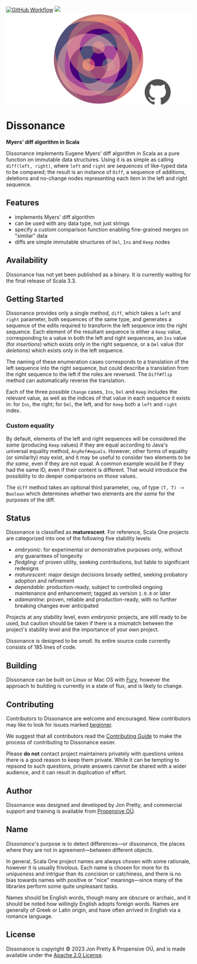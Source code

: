 [<img alt="GitHub Workflow" src="https://img.shields.io/github/actions/workflow/status/propensive/dissonance/main.yml?style=for-the-badge" height="24">](https://github.com/propensive/dissonance/actions)
[<img src="https://img.shields.io/discord/633198088311537684?color=8899f7&label=DISCORD&style=for-the-badge" height="24">](https://discord.gg/7b6mpF6Qcf)
<img src="/doc/images/github.png" valign="middle">

# Dissonance

__Myers' diff algorithm in Scala__

Dissonance implements Eugene Myers' diff algorithm in Scala as a pure function
on immutable data structures. Using it is as simple as calling
`diff(left, right)`, where `left` and `right` are sequences of like-typed data
to be compared; the result is an instance of `Diff`, a sequence of additions,
deletions and no-change nodes representing each item in the left and right
sequence.

## Features

- implements Myers' diff algorithm
- can be used with any data type, not just strings
- specify a custom comparison function enabling fine-grained merges on "similar" data
- diffs are simple immutable structures of `Del`, `Ins` and `Keep` nodes


## Availability

Dissonance has not yet been published as a binary. It is currently waiting for the
final release of Scala 3.3.

## Getting Started

Dissonance provides only a single method, `diff`, which takes a `left` and
`right` parameter, both sequences of the same type, and generates a sequence of
the edits required to transform the left sequence into the right sequence. Each
element of the resultant sequence is either a `Keep` value, corresponding to a
value in both the left and right sequences, an `Ins` value (for _insertions_)
which exists only in the right sequence, or a `Del` value (for _deletions_)
which exists only in the left sequence.

The naming of these enumeration cases corresponds to a translation of the left
sequence into the right sequence, but could describe a translation from the
right sequence to the left if the roles are reversed. The `Diff#flip` method
can automatically reverse the translation.

Each of the three possible `Change` cases, `Ins`, `Del` and `Keep` includes the
relevant value, as well as the indices of that value in each sequence it exists
in: for `Ins`, the right; for `Del`, the left, and for `Keep` both a `left` and
`right` index.

### Custom equality

By default, elements of the left and right sequences will be considered _the
same_ (producing `Keep` values) if they are equal according to Java's universal
equality method, `AnyRef#equals`. However, other forms of equality (or
similarity) may exist, and it may be useful to consider two elements to be _the
same_, even if they are not equal. A common example would be if they had the
same ID, even if their content is different. That would introduce the
possibility to do deeper comparisons on those values.

The `diff` method takes an optional third parameter, `cmp`, of type `(T, T) ->
Boolean` which determines whether two elements are _the same_ for the purposes
of the diff.




## Status

Dissonance is classified as __maturescent__. For reference, Scala One projects are
categorized into one of the following five stability levels:

- _embryonic_: for experimental or demonstrative purposes only, without any guarantees of longevity
- _fledgling_: of proven utility, seeking contributions, but liable to significant redesigns
- _maturescent_: major design decisions broady settled, seeking probatory adoption and refinement
- _dependable_: production-ready, subject to controlled ongoing maintenance and enhancement; tagged as version `1.0.0` or later
- _adamantine_: proven, reliable and production-ready, with no further breaking changes ever anticipated

Projects at any stability level, even _embryonic_ projects, are still ready to
be used, but caution should be taken if there is a mismatch between the
project's stability level and the importance of your own project.

Dissonance is designed to be _small_. Its entire source code currently consists
of 185 lines of code.

## Building

Dissonance can be built on Linux or Mac OS with [Fury](/propensive/fury), however
the approach to building is currently in a state of flux, and is likely to
change.

## Contributing

Contributors to Dissonance are welcome and encouraged. New contributors may like to look for issues marked
<a href="https://github.com/propensive/dissonance/labels/beginner">beginner</a>.

We suggest that all contributors read the [Contributing Guide](/contributing.md) to make the process of
contributing to Dissonance easier.

Please __do not__ contact project maintainers privately with questions unless
there is a good reason to keep them private. While it can be tempting to
repsond to such questions, private answers cannot be shared with a wider
audience, and it can result in duplication of effort.

## Author

Dissonance was designed and developed by Jon Pretty, and commercial support and training is available from
[Propensive O&Uuml;](https://propensive.com/).



## Name

_Dissonance_'s purpose is to detect differences—or dissonance, the places where they are not in agreement—between different objects.

In general, Scala One project names are always chosen with some rationale, however it is usually
frivolous. Each name is chosen for more for its _uniqueness_ and _intrigue_ than its concision or
catchiness, and there is no bias towards names with positive or "nice" meanings—since many of the
libraries perform some quite unpleasant tasks.

Names should be English words, though many are obscure or archaic, and it should be noted how
willingly English adopts foreign words. Names are generally of Greek or Latin origin, and have
often arrived in English via a romance language.

## License

Dissonance is copyright &copy; 2023 Jon Pretty & Propensive O&Uuml;, and is made available under the
[Apache 2.0 License](/license.md).
